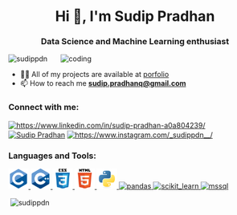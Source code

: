 <h1 align="center">Hi 👋, I'm Sudip Pradhan</h1>
<h3 align="center">Data Science and Machine Learning enthusiast</h3>
<img align ="right" alt="coding" width=400px src="https://media4.giphy.com/media/qgQUggAC3Pfv687qPC/giphy.gif">
<p align="left"> <img src="https://komarev.com/ghpvc/?username=sudippdn&label=Profile%20views&color=0e75b6&style=flat" alt="sudippdn" /> </p>


- 👨‍💻 All of my projects are available at [porfolio](https://sudippradhan.com.np/)
-  📫 How to reach me **sudip.pradhanq@gmail.com**


<h3 align="left">Connect with me:</h3>
<p align="left">
<!-- <a href="https://twitter.com/spdbuddha1" target="blank"><img align="center" src="https://raw.githubusercontent.com/rahuldkjain/github-profile-readme-generator/master/src/images/icons/Social/twitter.svg" alt="spdbuddha1" height="30" width="40" /></a> -->
<a href="https://www.linkedin.com/in/sudip-pradhan-a0a804239/" target="blank"><img align="center" src="https://raw.githubusercontent.com/rahuldkjain/github-profile-readme-generator/master/src/images/icons/Social/linked-in-alt.svg" alt="https://www.linkedin.com/in/sudip-pradhan-a0a804239/" height="30" width="40" /></a>
<a href="https://www.facebook.com/sudip.pradhan.31586526/" target="blank"><img align="center" src="https://raw.githubusercontent.com/rahuldkjain/github-profile-readme-generator/master/src/images/icons/Social/facebook.svg" alt="Sudip Pradhan" height="30" width="40" /></a>
<a href="https://www.instagram.com/_sudippdn__/" target="blank"><img align="center" src="https://raw.githubusercontent.com/rahuldkjain/github-profile-readme-generator/master/src/images/icons/Social/instagram.svg" alt="https://www.instagram.com/_sudippdn__/" height="30" width="40" /></a>
</p>

<h3 align="left">Languages and Tools:</h3>
<p align="left"> <a href="https://www.cprogramming.com/" target="_blank" rel="noreferrer">    
  <img src="https://raw.githubusercontent.com/devicons/devicon/master/icons/c/c-original.svg" alt="c" width="40" height="40"/> </a> 
<a href="https://www.w3schools.com/cpp/" target="_blank" rel="noreferrer">    
  <img src="https://raw.githubusercontent.com/devicons/devicon/master/icons/cplusplus/cplusplus-original.svg" alt="cplusplus" width="40" height="40"/> </a> 
<a href="https://www.w3schools.com/css/" target="_blank" rel="noreferrer">    
  <img src="https://raw.githubusercontent.com/devicons/devicon/master/icons/css3/css3-original-wordmark.svg" alt="css3" width="40" height="40"/> </a> 
<a href="https://www.w3.org/html/" target="_blank" rel="noreferrer"> <img src="https://raw.githubusercontent.com/devicons/devicon/master/icons/html5/html5-original-wordmark.svg" alt="html5" width="40" height="40"/> </a> <a href="https://www.python.org" target="_blank" rel="noreferrer">  
  <img src="https://raw.githubusercontent.com/devicons/devicon/master/icons/python/python-original.svg" alt="python" width="40" height="40"/> </a> 
<a href="https://pandas.pydata.org/" target="_blank" rel="noreferrer"> <img src="https://upload.wikimedia.org/wikipedia/commons/thumb/e/ed/Pandas_logo.svg/1200px-Pandas_logo.svg.png" alt="pandas" width="40" height="40"/> </a>
 <a href="https://scikit-learn.org/" target="_blank" rel="noreferrer"> <img src="https://upload.wikimedia.org/wikipedia/commons/0/05/Scikit_learn_logo_small.svg" alt="scikit_learn" width="40" height="40"/> </a>
 <a href="https://www.microsoft.com/en-us/sql-server" target="_blank" rel="noreferrer"> <img src="https://www.svgrepo.com/show/303229/microsoft-sql-server-logo.svg" alt="mssql" width="40" height="40"/> </a>
</p>

<p>&nbsp;<img align="center" src="https://github-readme-stats.vercel.app/api?username=sudippdn&show_icons=true&locale=en" alt="sudippdn" hieght = 50, width = 20 /></p>

<!-- <p><img align="center" src="https://github-readme-streak-stats.herokuapp.com/?user=sudippdn&" alt="sudippdn" /></p> -->
